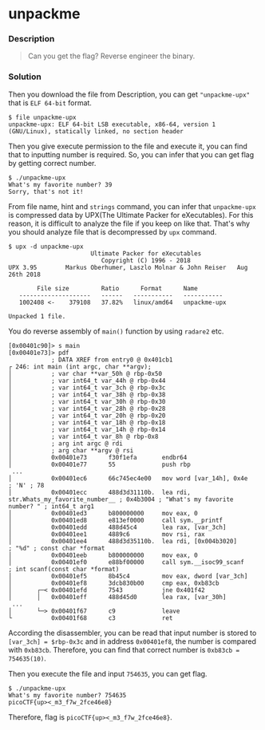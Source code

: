 # unpackme
### Description
> Can you get the flag? Reverse engineer the binary.

### Solution
Then you download the file from Description, you can get `"unpackme-upx"` that is `ELF 64-bit` format.
```
$ file unpackme-upx
unpackme-upx: ELF 64-bit LSB executable, x86-64, version 1 (GNU/Linux), statically linked, no section header
```

Then you give execute permission to the file and execute it, you can find that to inputting number is required. So, you can infer that you can get flag by getting correct number.
```
$ ./unpackme-upx
What's my favorite number? 39
Sorry, that's not it!
```

From file name, hint and `strings` command, you can infer that `unpackme-upx` is compressed data by UPX(The Ultimate Packer for eXecutables).
For this reason, it is difficult to analyze the file if you keep on like that.
That's why you should analyze file that is decompressed by `upx` command.
```
$ upx -d unpackme-upx
                       Ultimate Packer for eXecutables
                          Copyright (C) 1996 - 2018
UPX 3.95        Markus Oberhumer, Laszlo Molnar & John Reiser   Aug 26th 2018

        File size         Ratio      Format      Name
   --------------------   ------   -----------   -----------
   1002408 <-    379108   37.82%   linux/amd64   unpackme-upx

Unpacked 1 file.
```

You do reverse assembly of `main()` function by using `radare2` etc.
```
[0x00401c90]> s main
[0x00401e73]> pdf
            ; DATA XREF from entry0 @ 0x401cb1
┌ 246: int main (int argc, char **argv);
│           ; var char **var_50h @ rbp-0x50
│           ; var int64_t var_44h @ rbp-0x44
│           ; var int64_t var_3ch @ rbp-0x3c
│           ; var int64_t var_38h @ rbp-0x38
│           ; var int64_t var_30h @ rbp-0x30
│           ; var int64_t var_28h @ rbp-0x28
│           ; var int64_t var_20h @ rbp-0x20
│           ; var int64_t var_18h @ rbp-0x18
│           ; var int64_t var_14h @ rbp-0x14
│           ; var int64_t var_8h @ rbp-0x8
│           ; arg int argc @ rdi
│           ; arg char **argv @ rsi
│           0x00401e73      f30f1efa       endbr64
│           0x00401e77      55             push rbp
 ...
│           0x00401ec6      66c745ec4e00   mov word [var_14h], 0x4e    ; 'N' ; 78
│           0x00401ecc      488d3d31110b.  lea rdi, str.Whats_my_favorite_number__ ; 0x4b3004 ; "What's my favorite number? " ; int64_t arg1
│           0x00401ed3      b800000000     mov eax, 0
│           0x00401ed8      e813ef0000     call sym.__printf
│           0x00401edd      488d45c4       lea rax, [var_3ch]
│           0x00401ee1      4889c6         mov rsi, rax
│           0x00401ee4      488d3d35110b.  lea rdi, [0x004b3020]       ; "%d" ; const char *format
│           0x00401eeb      b800000000     mov eax, 0
│           0x00401ef0      e88bf00000     call sym.__isoc99_scanf     ; int scanf(const char *format)
│           0x00401ef5      8b45c4         mov eax, dword [var_3ch]
│           0x00401ef8      3dcb830b00     cmp eax, 0xb83cb
│       ┌─< 0x00401efd      7543           jne 0x401f42
│       │   0x00401eff      488d45d0       lea rax, [var_30h]
 ...
│       └─> 0x00401f67      c9             leave
└           0x00401f68      c3             ret
```

According the disassembler, you can be read that input number is stored to `[var_3ch] = $rbp-0x3c` and in address `0x00401ef8`, the number is compared with `0xb83cb`.
Therefore, you can find that correct number is `0xb83cb = 754635(10)`.

Then you execute the file and input `754635`, you can get flag.
```
$ ./unpackme-upx
What's my favorite number? 754635
picoCTF{up><_m3_f7w_2fce46e8}
```

Therefore, flag is `picoCTF{up><_m3_f7w_2fce46e8}`.

